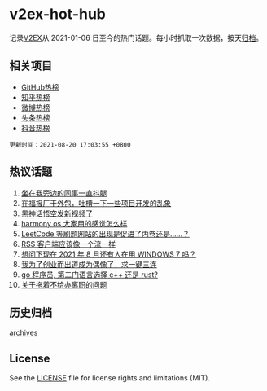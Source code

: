 # v2ex-hot-hub

 记录[V2EX](https://www.v2ex.com/)从 2021-01-06 日至今的热门话题。每小时抓取一次数据，按天[归档](archives)。
 
 ## 相关项目

- [GitHub热榜](https://github.com/snaildev/github-hot-hub)
- [知乎热榜](https://github.com/snaildev/zhihu-hot-hub)
- [微博热榜](https://github.com/snaildev/weibo-hot-hub)
- [头条热榜](https://github.com/snaildev/toutiao-hot-hub)
- [抖音热榜](https://github.com/snaildev/douyin-hot-hub)


 `更新时间：2021-08-20 17:03:55 +0800`

## 热议话题

1. [坐在我旁边的同事一直抖腿](https://www.v2ex.com/t/796934)
1. [在福报厂干外包，吐槽一下一些项目开发的乱象](https://www.v2ex.com/t/796868)
1. [黑神话悟空发新视频了](https://www.v2ex.com/t/796970)
1. [harmony os 大家用的感觉怎么样](https://www.v2ex.com/t/796954)
1. [LeetCode 等刷题网站的出现是促进了内卷还是……？](https://www.v2ex.com/t/796865)
1. [RSS 客户端应该像一个流一样](https://www.v2ex.com/t/796897)
1. [想问下现在 2021 年 8 月还有人在用 WINDOWS 7 吗？](https://www.v2ex.com/t/796874)
1. [我为了创业而出道成为偶像了，求一键三连](https://www.v2ex.com/t/796910)
1. [go 程序员, 第二门语言选择 c++ 还是 rust?](https://www.v2ex.com/t/796969)
1. [关于拖着不给办离职的问题](https://www.v2ex.com/t/796927)

## 历史归档

[archives](archives)

## License

See the [LICENSE](LICENSE) file for license rights and limitations (MIT).
